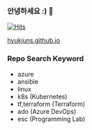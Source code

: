 ### 안녕하세요 :) 👋
[![Hits](https://hits.seeyoufarm.com/api/count/incr/badge.svg?url=https%3A%2F%2Fgithub.com%2Fnamhj94&count_bg=%2379C83D&title_bg=%23555555&icon=github.svg&icon_color=%23E7E7E7&title=hits&edge_flat=false)](https://hits.seeyoufarm.com)

[hyukjuns.github.io](https://hyukjuns.github.io)

### Repo Search Keyword
- azure
- ansible
- linux
- k8s (Kubernetes)
- tf,terraform (Terraform)
- ado (Azure DevOps)
- esc (Programming Lab)
